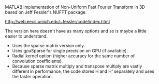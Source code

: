 MATLAB implementation of Non-Uniform Fast Fourier Transform in 3D based on Jeff Fessler's NUFFT package:

http://web.eecs.umich.edu/~fessler/code/index.html

The version here doesn't have as many options and so is maybe a little easier to understand.

* Uses the sparse matrix version only.
* Uses gpuSparse for single precision on GPU (if available).
* Radial kernel option (higher accuracy for the same number of convolution coefficients).
* Because sparse matrix multiply and transpose multiply are vastly different in performance, the code stores H and H' separately and uses the faster operation.
